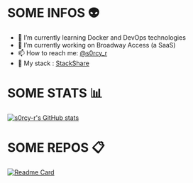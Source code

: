 # SOME INFOS :alien:

- 🌱 I’m currently learning Docker and DevOps technologies
- 🔭 I’m currently working on Broadway Access (a SaaS)
- 📫 How to reach me: [@s0rcy_r](https://twitter.com/s0rcy_r)
- :cookie: My stack : [StackShare](https://stackshare.io/s0rcy-r/my-stack)


# SOME STATS :bar_chart:

[![s0rcy-r's GitHub stats](https://github-readme-stats.vercel.app/api?username=s0rcy-r&show_icons=true&theme=radical)](https://github.com/anuraghazra/github-readme-stats)


# SOME REPOS :clipboard:

<!--[![Readme Card](https://github-readme-stats.vercel.app/api/pin/?username=s0rcy-r&repo=mapyto&theme=radical&show_owner)](https://github.com/s0rcy-r/mapyto)-->
[![Readme Card](https://github-readme-stats.vercel.app/api/pin/?username=s0rcy-r&repo=encrypthor&theme=radical&show_owner)](https://github.com/s0rcy-r/encrypthor)

